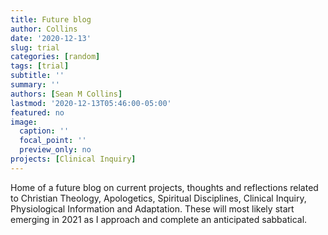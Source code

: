```yaml
---
title: Future blog
author: Collins
date: '2020-12-13'
slug: trial
categories: [random]
tags: [trial]
subtitle: ''
summary: ''
authors: [Sean M Collins]
lastmod: '2020-12-13T05:46:00-05:00'
featured: no
image:
  caption: ''
  focal_point: ''
  preview_only: no
projects: [Clinical Inquiry]
---
```

Home of a future blog on current projects, thoughts and reflections related to Christian Theology, Apologetics, Spiritual Disciplines, Clinical Inquiry, Physiological Information and Adaptation. These will most likely start emerging in 2021 as I approach and complete an anticipated sabbatical.
